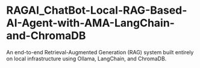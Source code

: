 # RAGAI_ChatBot-Local-RAG-Based-AI-Agent-with-AMA-LangChain-and-ChromaDB
An end-to-end Retrieval-Augmented Generation (RAG) system built entirely on local infrastructure using Ollama, LangChain, and ChromaDB. 
